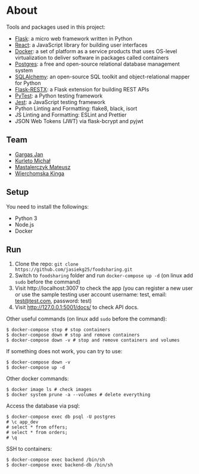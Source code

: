 # About

Tools and packages used in this project:

- [Flask](https://flask.palletsprojects.com/): a micro web framework written in Python
- [React](https://reactjs.org/): a JavaScript library for building user interfaces
- [Docker](https://www.docker.com/): a set of platform as a service products that uses OS-level virtualization to deliver software in packages called containers
- [Postgres](https://www.postgresql.org/): a free and open-source relational database management system
- [SQLAlchemy](https://www.sqlalchemy.org/): an open-source SQL toolkit and object-relational mapper for Python
- [Flask-RESTX](https://flask-restx.readthedocs.io/): a Flask extension for building REST APIs
- [PyTest](https://docs.pytest.org/en/latest/): a Python testing framework
- [Jest](https://jestjs.io/): a JavaScript testing framework
- Python Linting and Formatting: flake8, black, isort
- JS Linting and Formatting: ESLint and Prettier
- JSON Web Tokens (JWT) via flask-bcrypt and pyjwt

## Team

- [Gargas Jan](https://github.com/jasiekg25)
- [Kurleto Michał](https://github.com/zbsss)
- [Mastalerczyk Mateusz](https://github.com/cziczer)
- [Wierchomska Kinga](https://github.com/KWierchomska)



## Setup

You need to install the followings:

- Python 3
- Node.js
- Docker

## Run

1. Clone the repo: `git clone https://github.com/jasiekg25/foodsharing.git`
2. Switch to `foodsharing` folder and run `docker-compose up -d` (on linux add `sudo` before the command)
3. Visit http://localhost:3007 to check the app (you can register a new user or use the sample testing user account username: test, email: test@test.com, password: test)
4. Visit http://127.0.0.1:5001/docs/ to check API docs. 


Other useful commands (on linux add `sudo` before the command):

```
$ docker-compose stop # stop containers
$ docker-compose down # stop and remove containers
$ docker-compose down -v # stop and remove containers and volumes
```

If something does not work, you can try to use:

```
$ docker-compose down -v
$ docker-compose up -d
```

Other docker commands:

```
$ docker image ls # check images
$ docker system prune -a --volumes # delete everything
```


Access the database via psql:

```
$ docker-compose exec db psql -U postgres
# \c app_dev
# select * from offers;
# select * from orders;
# \q
```

SSH to containers:

```
$ docker-compose exec backend /bin/sh
$ docker-compose exec backend-db /bin/sh
```
